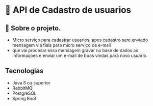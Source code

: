# 🚀 API de Cadastro de usuarios
## 📌 Sobre o projeto.
- Micro serviço  para cadastrar usuarios, apos cadastro sere enviado mensagem via fiala para micro serviço de e-mail
- que vai procesar essa mensagem gravar no base de dados as informaçoes e enviar um e-mail de boas vindas para novo usuario.

## **Tecnologias**
- Java 8 ou superior
- RabbitMQ
- PostgreSQL
- Spring Boot
